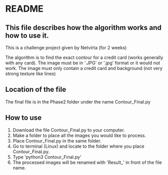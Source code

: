 # README
## This file describes how the algorithm works and how to use it.

This is a challenge project given by Netvirta (for 2 weeks)

The algorithm is to find the exact contour for a credit card (works generally with any card). The image must be in '.JPG' or '.jpg' format or it would not work. The image must only contain a credit card and background (not very strong texture like lines)

## Location of the file
The final file is in the Phase2 folder under the name Contour_Final.py

## How to use

1. Download the file Contour_Final.py to your computer.
2. Make a folder to place all the images you would like to process.
3. Place Contour_Final.py in the same folder.
4. Go to terminal (Linux) and locate to the folder where you place Contour_Final.py.
5. Type 'python3 Contour_Final.py'
6. The processed images will be renamed with 'Result_' in front of the file name.
